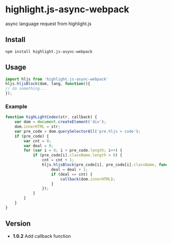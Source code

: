 # highlight.js-async-webpack
async language request from highlight.js
## Install
```shell
npm install highlight.js-async-webpack
```
## Usage
```javascript
import hljs from 'highlight.js-async-webpack'
hljs.hljsBlock(dom, lang, function(){
// do something...
});

```
### Example
```javascript
function highLightCodex(str, callback) {
    var dom = document.createElement('div');
    dom.innerHTML = str;
    var pre_code = dom.querySelectorAll('pre.hljs > code');
    if (pre_code) {
        var cnt = 0;
        var deal = 0;
        for (var i = 0; i < pre_code.length; i++) {
            if (pre_code[i].className.length > 0) {
                cnt = cnt + 1;
                hljs.hljsBlock(pre_code[i], pre_code[i].className, function() {
                    deal = deal + 1;
                    if (deal == cnt) {
                        callback(dom.innerHTML);
                    }
                });
            }
        }
    }
}
```
## Version
+ **1.0.2** Add callback function
